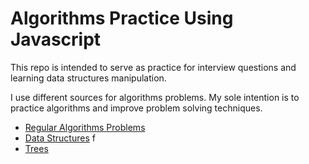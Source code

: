 # Algorithms Practice Using Javascript

This repo is intended to serve as practice for interview questions and learning data structures manipulation.

I use different sources for algorithms problems. My sole intention is to practice algorithms and improve problem solving techniques. 

* [Regular Algorithms Problems](https://github.com/altairn5/Algorithms-Practice/tree/master/regularAlgorithmProblems) 
 * [Data Structures](https://github.com/altairn5/Algorithms-Practice/tree/master/dataStructures) f
 * [Trees](https://github.com/altairn5/Algorithms-Practice/tree/master/dataStructures/trees) 
